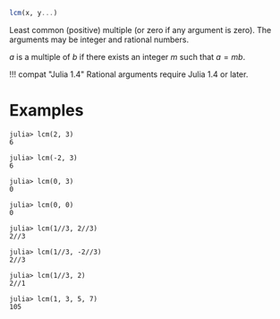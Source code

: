 ```julia
lcm(x, y...)
```

Least common (positive) multiple (or zero if any argument is zero). The arguments may be integer and rational numbers.

$a$ is a multiple of $b$ if there exists an integer $m$ such that $a=mb$.

!!! compat "Julia 1.4"
    Rational arguments require Julia 1.4 or later.


# Examples

```jldoctest
julia> lcm(2, 3)
6

julia> lcm(-2, 3)
6

julia> lcm(0, 3)
0

julia> lcm(0, 0)
0

julia> lcm(1//3, 2//3)
2//3

julia> lcm(1//3, -2//3)
2//3

julia> lcm(1//3, 2)
2//1

julia> lcm(1, 3, 5, 7)
105
```
